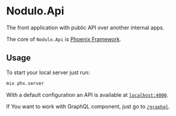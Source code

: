 # Nodulo.Api

The front application with public API over another internal apps.

The core of `Nodulo.Api` is [Phoenix Framework](http://phoenixframework.org).

## Usage

To start your local server just run:

```sh
mix phx.server
```

With a default configuration an API is available at [`localhost:4000`](http://localhost:4000).

If You want to work with GraphQL component,
just go to [`/graphql`](http://localhost:4000/graphql).

